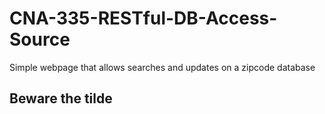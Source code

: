 # CNA-335-RESTful-DB-Access-Source
Simple webpage that allows searches and updates on a zipcode database

## Beware the tilde
